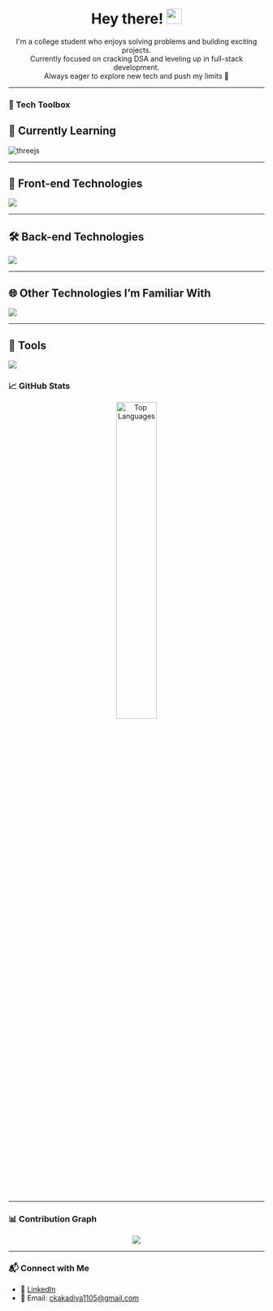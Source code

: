 <h1 align="center">
  Hey there! <img src="https://em-content.zobj.net/thumbs/240/apple/354/waving-hand_1f44b.png" width="30px" alt="wave" />
</h1>


<p align="center">
I'm a college student who enjoys solving problems and building exciting projects.<br>
Currently focused on cracking DSA and leveling up in full-stack development.<br>
Always eager to explore new tech and push my limits 🚀
</p>

---

### 🧰 Tech Toolbox

## 🚧 Currently Learning
<p align="left">
  <img src="https://skillicons.dev/icons?i=threejs" alt="threejs" />
</p>

---

## 🎨 Front-end Technologies
<p align="left">
  <img src="https://skillicons.dev/icons?i=html,css,js,ts,sass,tailwind" />
</p>

---

## 🛠️ Back-end Technologies
<p align="left">
  <img src="https://skillicons.dev/icons?i=nodejs,express,fastapi,php,mysql,postgres" />
</p>

---

## 🌐 Other Technologies I’m Familiar With
<p align="left">
  <img src="https://skillicons.dev/icons?i=react,nextjs,vue,bootstrap,vercel,heroku,aws,firebase,mongodb,python,rails,puppeteer" />
</p>

---

## 🧰 Tools
<p align="left">
  <img src="https://skillicons.dev/icons?i=docker,git,postman,linux,figma,xd,ai,ps" />
</p>



### 📈 GitHub Stats

<p align="center">
  <img src="https://github-readme-stats.vercel.app/api/top-langs/?username=CK-InLoop&layout=compact&theme=radical" alt="Top Languages" width="40%"/>
</p>

---

### 📊 Contribution Graph

<p align="center">
  <img src="https://github-readme-activity-graph.vercel.app/graph?username=CK-InLoop&theme=react-dark&hide_border=true" />
</p>


---

### 📬 Connect with Me

- 💼 [LinkedIn](https://www.linkedin.com/in/chandni-k-71194125a/)
- 📧 Email: ckakadiya1105@gmail.com
